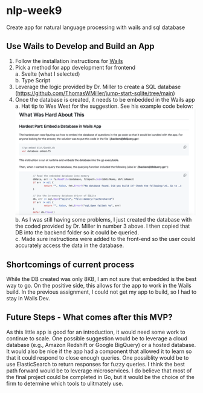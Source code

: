 # nlp-week9
Create app for natural language processing with wails and sql database

## Use Wails to Develop and Build an App
1. Follow the installation instructions for [Wails](https://wails.io/docs/gettingstarted/installation)
2. Pick a method for app development for frontend  
    a. Svelte (what I selected)  
    b. Type Script  
3. Leverage the logic provided by Dr. Miller to create a SQL database (https://github.com/ThomasWMiller/jump-start-sqlite/tree/main)  
4. Once the database is created, it needs to be embedded in the Wails app  
    a. Hat tip to Wes West for the suggestion. See his example code below:  
    ![Example](/Wes_West.png)  
    b. As I was still having some problems, I just created the database with the coded provided by Dr. Miller in number 3 above. I then copied that DB into the backend folder so it could be queried.  
    c. Made sure instructions were added to the front-end so the user could accurately access the data in the database.  

## Shortcomings of current process  
While the DB created was only 8KB, I am not sure that embedded is the best way to go. On the positive side, this allows for the app to work in the Wails build. In the previous assignment, I could not get my app to build, so I had to stay in Wails Dev.  

## Future Steps - What comes after this MVP?  
As this little app is good for an introduction, it would need some work to continue to scale. One possible suggestion would be to leverage a cloud database (e.g., Amazon Redshift or Google BigQuery) or a hosted database. It would also be nice if the app had a component that allowed it to learn so that it could respond to close enough queries. One possiblity would be to use ElasticSearch to return responses for fuzzy queries. I think the best path forward would be to leverage microservices. I do believe that most of the final project could be completed in Go, but it would be the choice of the firm to determine which tools to ulitmately use. 
